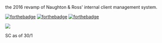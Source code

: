 the 2016 revamp of Naughton & Ross' internal client management system.

[![forthebadge](http://forthebadge.com/images/badges/uses-html.svg)](http://forthebadge.com)
[![forthebadge](http://forthebadge.com/images/badges/uses-badges.svg)](http://forthebadge.com)
[![forthebadge](http://forthebadge.com/images/badges/designed-in-ms-paint.svg)](http://forthebadge.com)

<img src="http://i.imgur.com/VpBSq4b.png">

SC as of 30/1

